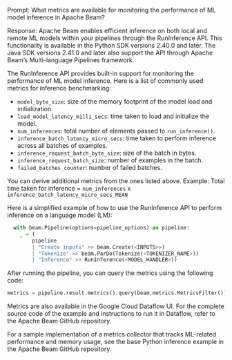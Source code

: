 Prompt:
What metrics are available for monitoring the performance of ML model inference in Apache Beam?

Response:
Apache Beam enables efficient inference on both local and remote ML models within your pipelines through the RunInference API. This functionality is available in the Python SDK versions 2.40.0 and later. The Java SDK versions 2.41.0 and later also support the API through Apache Beam’s Multi-language Pipelines framework.

The RunInference API provides built-in support for monitoring the performance of ML model inference. Here is a list of commonly used metrics for inference benchmarking:

* `model_byte_size`: size of the memory footprint of the model load and initialization.
* `load_model_latency_milli_secs`: time taken to load and initialize the model.
* `num_inferences`: total number of elements passed to `run_inference()`.
* `inference_batch_latency_micro_secs`: time taken to perform inference across all batches of examples.
* `inference_request_batch_byte_size`: size of the batch in bytes.
* `inference_request_batch_size`: number of examples in the batch.
* `failed_batches_counter`: number of failed batches.

You can derive additional metrics from the ones listed above. Example:
Total time taken for inference = `num_inferences` x `inference_batch_latency_micro_secs_MEAN`

Here is a simplified example of how to use the RunInference API to perform inference on a language model (LM):

```python
  with beam.Pipeline(options=pipeline_options) as pipeline:
    _ = (
        pipeline
        | "Create inputs" >> beam.Create(<INPUTS>>)
        | "Tokenize" >> beam.ParDo(Tokenize(<TOKENIZER_NAME>))
        | "Inference" >> RunInference(<MODEL_HANDLER>))
```
After running the pipeline, you can query the metrics using the following code:

```python
metrics = pipeline.result.metrics().query(beam.metrics.MetricsFilter())
```

Metrics are also available in the Google Cloud Dataflow UI. For the complete source code of the example and instructions to run it in Dataflow, refer to the Apache Beam GitHub repository.

For a sample implementation of a metrics collector that tracks ML-related performance and memory usage, see the base Python inference example in the Apache Beam GitHub repository.